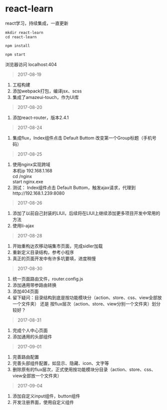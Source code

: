 # react-learn
react学习，持续集成，一直更新

```
mkdir react-learn
cd react-learn

npm install 

npm start
```
浏览器访问 localhost:404

> 2017-08-19
1. 工程构建
2. 添加webpack打包，编译jsx、scss
3. 集成了amazeui-touch，作为UI库

> 2017-08-20
1. 添加react-router，版本2.4.1

> 2017-08-24
1. 集成flux，Index组件点击 Default Buttom 改变第一个Group标题（手机号码）

> 2017-08-25
1. 使用nginx实现跨域 </br>
本机ip 192.168.1.168 </br>
cd  /nginx  </br>
start nginx.exe
2. 测试： Index组件点击 Default Buttom，触发ajax请求，代理到http://192.168.1.239:8080

> 2017-08-26
1. 添加了以前自己封装的LIUI，后续将在LIUI上继续添加更多项目开发中常用的方法
2. 使用li-ajax

> 2017-08-28
1. 开始重构达农移动端集市页面，完成sidler加载
2. 重新定义目录结构，参考小程序
3. 真正的页面开发中有许多坑要填，进度稍慢

> 2017-08-30
1. 统一页面路由文件，router.config.js
2. 添加通用带参路由转换
3. 添加404页面
4. 留下疑问：目录结构到底是按功能模块分（action、store、css、view全部放一个文件夹） 还是 按flux层次（action、store、view分别一个文件夹）划分较好？

> 2017-08-31
1. 完成个人中心页面
2. 添加通用的头部组件

> 2017-09-01
1. 完善路由配置
2. 完善头部组件配置，如显示、隐藏、icon、文字等
3. 删除原有的flux层次，正式使用按功能模块分目录（action、store、css、view全部放一个文件夹）

> 2017-09-04
1. 添加自定义input组件，button组件
2. 开发注册界面，使用自定义组件